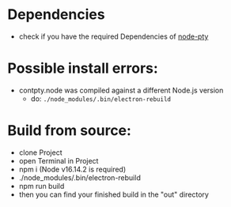 # Dependencies

- check if you have the required Dependencies of [node-pty](https://www.npmjs.com/package/node-pty)

# Possible install errors:

- contpty.node was compiled against a different Node.js version
  - do: `./node_modules/.bin/electron-rebuild`

# Build from source:

- clone Project
- open Terminal in Project
- npm i (Node v16.14.2 is required)
- ./node_modules/.bin/electron-rebuild
- npm run build
- then you can find your finished build in the "out" directory
